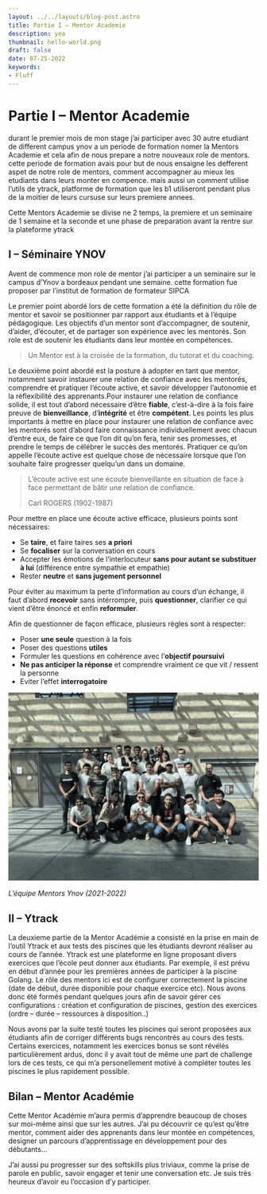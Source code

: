 ```yaml
---
layout: ../../layouts/blog-post.astro
title: Partie I – Mentor Academie
description: yea
thumbnail: hello-world.png
draft: false
date: 07-25-2022
keywords:
- Fluff
---
```


# Partie I – Mentor Academie

durant le premier mois de mon stage j’ai participer avec 30 autre etudiant de different campus ynov a un periode de formation nomer la Mentors Academie et cela afin de nous prepare a notre nouveaux role de mentors. cette periode de formation avais pour but de nous ensaigne les defferent aspet de notre role de mentors, comment accompagner au mieux les etudiants dans leurs monter en compence. mais aussi un comment utilise l’utils de ytrack, platforme de formation que les b1 utiliseront pendant plus de la moitier de leurs cursuse sur leurs premiere annees.

Cette Mentors Academie se divise ne 2 temps, la premiere et un seminaire de 1 semaine et la seconde et une phase de preparation avant la rentre sur la plateforme ytrack

## ****I – Séminaire YNOV****

Avent de commence mon role de mentor j’ai participer a un seminaire sur le campus d’Ynov a bordeaux pendant une semaine. cette formation fue proposer par l’institut de formation de formateur SIPCA

Le premier point abordé lors de cette formation a été la définition du rôle de mentor et savoir se positionner par rapport aux étudiants et à l’équipe pédagogique. Les objectifs d’un mentor sont d’accompagner, de soutenir, d’aider, d’écouter, et de partager son expérience avec les mentorés. Son role est de soutenir les étudiants dans leur montée en compétences.

> Un Mentor est à la croisée de la formation, du tutorat et du coaching.
> 

Le deuxième point abordé est la posture à adopter en tant que mentor, notamment savoir instaurer une relation de confiance avec les mentorés, comprendre et pratiquer l’écoute active, et savoir développer l’autonomie et la réflexibilité des apprenants.Pour instaurer une relation de confiance solide, il est tout d’abord nécessaire d’être **fiable**, c’est-à-dire à la fois faire preuve de **bienveillance**, d’**intégrité** et être **compétent**. Les points les plus importants à mettre en place pour instaurer une relation de confiance avec les mentorés sont d’abord faire connaissance individuellement avec chacun d’entre eux, de faire ce que l’on dit qu’on fera, tenir ses promesses, et prendre le temps de célébrer le succès des mentorés. Pratiquer ce qu’on appelle l’écoute active est quelque chose de nécessaire lorsque que l’on souhaite faire progresser quelqu’un dans un domaine.

> L’écoute active est une écoute bienveillante en situation de face à face permettant de bâtir une relation de confiance.
> 
> 
> Carl ROGERS (1902-1987)
> 

Pour mettre en place une écoute active efficace, plusieurs points sont nécessaires:

- Se **taire**, et faire taires ses **a priori**
- Se **focaliser** sur la conversation en cours
- Accepter les émotions de l’interlocuteur **sans pour autant se substituer à lui** (différence entre sympathie et empathie)
- Rester **neutre** et **sans jugement personnel**

Pour éviter au maximum la perte d’information au cours d’un échange, il faut d’abord **recevoir** sans intérrompre, puis **questionner**, clarifier ce qui vient d’être énoncé et enfin **reformuler**.

Afin de questionner de façon efficace, plusieurs règles sont à respecter:

- Poser **une seule** question à la fois
- Poser des questions **utiles**
- Formuler les questions en cohérence avec l’**objectif poursuivi**
- **Ne pas anticiper la réponse** et comprendre vraiment ce que vit / ressent la personne
- Eviter l’effet **interrogatoire**

![*L’équipe Mentors Ynov (2021-2022)*](/Partie1/Untitled.png)

*L’équipe Mentors Ynov (2021-2022)*

## ****II – Ytrack****

La deuxieme partie de la Mentor Académie a consisté en la prise en main de l’outil Ytrack et aux tests des piscines que les étudiants devront réaliser au cours de l’année. Ytrack est une plateforme en ligne proposant divers exercices que l’école peut donner aux étudiants. Par exemple, il est prévu en début d’année pour les premières années de participer à la piscine Golang. Le rôle des mentors ici est de configurer correctement la piscine (date de début, durée disponible pour chaque exercice etc). Nous avons donc été formés pendant quelques jours afin de savoir gérer ces configurations : création et configuration de piscines, gestion des exercices (ordre – durée – ressources à disposition..)

Nous avons par la suite testé toutes les piscines qui seront proposées aux étudiants afin de corriger différents bugs rencontrés au cours des tests. Certains exercices, notamment les exercices bonus se sont révélés particulièrement ardus, donc il y avait tout de même une part de challenge lors de ces tests, ce qui m’a personellement motivé à compléter toutes les piscines le plus rapidement possible.

## ****Bilan – Mentor Académie****

Cette Mentor Académie m’aura permis d’apprendre beaucoup de choses sur moi-même ainsi que sur les autres. J’ai pu découvrir ce qu’est qu’être mentor, comment aider des apprenants dans leur montée en compétences, designer un parcours d’apprentissage en développement pour des débutants…

J’ai aussi pu progresser sur des softskills plus triviaux, comme la prise de parole en public, savoir engager et tenir une conversation etc. Je suis très heureux d’avoir eu l’occasion d’y participer.
